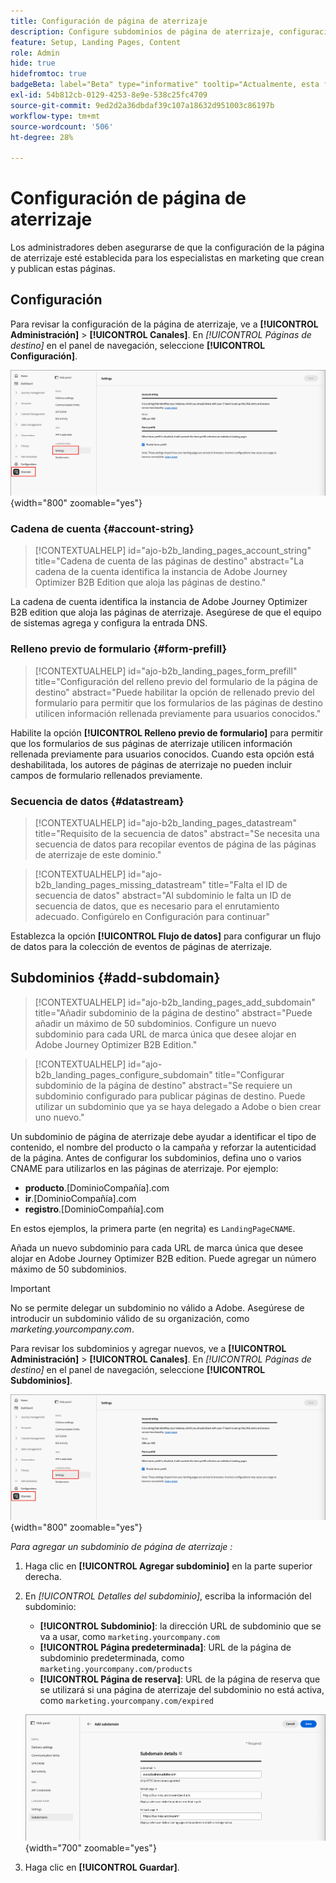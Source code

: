 ```yaml
---
title: Configuración de página de aterrizaje
description: Configure subdominios de página de aterrizaje, configuración de relleno previo de formularios y flujos de datos para habilitar la publicación de páginas web de Campaign en Journey Optimizer B2B edition.
feature: Setup, Landing Pages, Content
role: Admin
hide: true
hidefromtoc: true
badgeBeta: label="Beta" type="informative" tooltip="Actualmente, esta función está en versión beta limitada"
exl-id: 54b812cb-0129-4253-8e9e-538c25fc4709
source-git-commit: 9ed2d2a36dbdaf39c107a18632d951003c86197b
workflow-type: tm+mt
source-wordcount: '506'
ht-degree: 28%

---
```


# Configuración de página de aterrizaje

Los administradores deben asegurarse de que la configuración de la página de aterrizaje esté establecida para los especialistas en marketing que crean y publican estas páginas.

## Configuración

Para revisar la configuración de la página de aterrizaje, ve a **[!UICONTROL Administración]** > **[!UICONTROL Canales]**. En _[!UICONTROL Páginas de destino]_ en el panel de navegación, seleccione **[!UICONTROL Configuración]**.

![Configuración de página de aterrizaje](./assets/config-landing-pages-settings.png){width="800" zoomable="yes"}

### Cadena de cuenta {#account-string}

>[!CONTEXTUALHELP]
>id="ajo-b2b_landing_pages_account_string"
>title="Cadena de cuenta de las páginas de destino"
>abstract="La cadena de la cuenta identifica la instancia de Adobe Journey Optimizer B2B Edition que aloja las páginas de destino."

La cadena de cuenta identifica la instancia de Adobe Journey Optimizer B2B edition que aloja las páginas de aterrizaje. Asegúrese de que el equipo de sistemas agrega y configura la entrada DNS.

### Relleno previo de formulario {#form-prefill}

>[!CONTEXTUALHELP]
>id="ajo-b2b_landing_pages_form_prefill"
>title="Configuración del relleno previo del formulario de la página de destino"
>abstract="Puede habilitar la opción de rellenado previo del formulario para permitir que los formularios de las páginas de destino utilicen información rellenada previamente para usuarios conocidos."

Habilite la opción **[!UICONTROL Relleno previo de formulario]** para permitir que los formularios de sus páginas de aterrizaje utilicen información rellenada previamente para usuarios conocidos. Cuando esta opción está deshabilitada, los autores de páginas de aterrizaje no pueden incluir campos de formulario rellenados previamente.

### Secuencia de datos {#datastream}

>[!CONTEXTUALHELP]
>id="ajo-b2b_landing_pages_datastream"
>title="Requisito de la secuencia de datos"
>abstract="Se necesita una secuencia de datos para recopilar eventos de página de las páginas de aterrizaje de este dominio."

>[!CONTEXTUALHELP]
>id="ajo-b2b_landing_pages_missing_datastream"
>title="Falta el ID de secuencia de datos"
>abstract="Al subdominio le falta un ID de secuencia de datos, que es necesario para el enrutamiento adecuado. Configúrelo en Configuración para continuar"

Establezca la opción **[!UICONTROL Flujo de datos]** para configurar un flujo de datos para la colección de eventos de páginas de aterrizaje.

## Subdominios {#add-subdomain}

>[!CONTEXTUALHELP]
>id="ajo-b2b_landing_pages_add_subdomain"
>title="Añadir subdominio de la página de destino"
>abstract="Puede añadir un máximo de 50 subdominios. Configure un nuevo subdominio para cada URL de marca única que desee alojar en Adobe Journey Optimizer B2B Edition."

>[!CONTEXTUALHELP]
>id="ajo-b2b_landing_pages_configure_subdomain"
>title="Configurar subdominio de la página de destino"
>abstract="Se requiere un subdominio configurado para publicar páginas de destino. Puede utilizar un subdominio que ya se haya delegado a Adobe o bien crear uno nuevo."

Un subdominio de página de aterrizaje debe ayudar a identificar el tipo de contenido, el nombre del producto o la campaña y reforzar la autenticidad de la página. Antes de configurar los subdominios, defina uno o varios CNAME para utilizarlos en las páginas de aterrizaje. Por ejemplo:

* **producto**.[DominioCompañía].com
* **ir**.[DominioCompañía].com
* **registro**.[DominioCompañía].com

En estos ejemplos, la primera parte (en negrita) es `LandingPageCNAME`.

Añada un nuevo subdominio para cada URL de marca única que desee alojar en Adobe Journey Optimizer B2B edition. Puede agregar un número máximo de 50 subdominios.

>[!IMPORTANT]
>
>No se permite delegar un subdominio no válido a Adobe. Asegúrese de introducir un subdominio válido de su organización, como _marketing.yourcompany.com_.

Para revisar los subdominios y agregar nuevos, ve a **[!UICONTROL Administración]** > **[!UICONTROL Canales]**. En _[!UICONTROL Páginas de destino]_ en el panel de navegación, seleccione **[!UICONTROL Subdominios]**.

![Subdominios de página de aterrizaje](./assets/config-landing-pages-settings.png){width="800" zoomable="yes"}

_Para agregar un subdominio de página de aterrizaje :_

1. Haga clic en **[!UICONTROL Agregar subdominio]** en la parte superior derecha.

1. En _[!UICONTROL Detalles del subdominio]_, escriba la información del subdominio:

   * **[!UICONTROL Subdominio]**: la dirección URL de subdominio que se va a usar, como `marketing.yourcompany.com`
   * **[!UICONTROL Página predeterminada]**: URL de la página de subdominio predeterminada, como `marketing.yourcompany.com/products`
   * **[!UICONTROL Página de reserva]**: URL de la página de reserva que se utilizará si una página de aterrizaje del subdominio no está activa, como `marketing.yourcompany.com/expired`

   ![Agregar subdominio de página de aterrizaje](./assets/config-landing-pages-add-subdomain.png){width="700" zoomable="yes"}

1. Haga clic en **[!UICONTROL Guardar]**.

